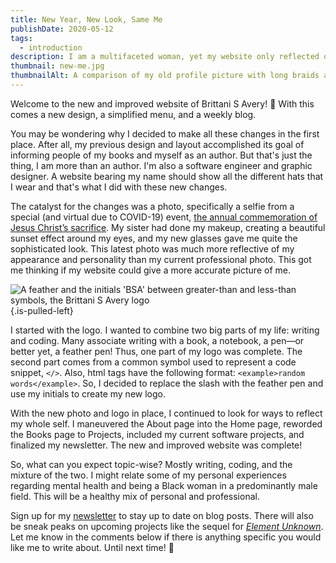```yaml
---
title: New Year, New Look, Same Me
publishDate: 2020-05-12
tags:
  - introduction
description: I am a multifaceted woman, yet my website only reflected one side of me. I decided to change that. Here's the why and how of that process.
thumbnail: new-me.jpg
thumbnailAlt: A comparison of my old profile picture with long braids and no glasses to my new profile picture with short locs and glasses
---
```


Welcome to the new and improved website of Brittani S Avery! :tada: With this comes a new design, a simplified menu, and a weekly blog.

You may be wondering why I decided to make all these changes in the first place. After all, my previous design and layout accomplished its goal of informing people of my books and myself as an author. But that's just the thing, I am more than an author. I'm also a software engineer and graphic designer. A website bearing my name should show all the different hats that I wear and that's what I did with these new changes.

The catalyst for the changes was a photo, specifically a selfie from a special (and virtual due to COVID-19) event, [the annual commemoration of Jesus Christ’s sacrifice](https://www.jw.org/en/jehovahs-witnesses/memorial/). My sister had done my makeup, creating a beautiful sunset effect around my eyes, and my new glasses gave me quite the sophisticated look. This latest photo was much more reflective of my appearance and personality than my current professional photo. This got me thinking if my website could give a more accurate picture of me.

![A feather and the initials 'BSA' between greater-than and less-than symbols, the Brittani S Avery logo](/images/logo-initials.svg) {.is-pulled-left}

I started with the logo. I wanted to combine two big parts of my life: writing and coding. Many associate writing with a book, a notebook, a pen—or better yet, a feather pen! Thus, one part of my logo was complete. The second part comes from a common symbol used to represent a code snippet, `</>`. Also, html tags have the following format: `<example>random words</example>`. So, I decided to replace the slash with the feather pen and use my initials to create my new logo.

With the new photo and logo in place, I continued to look for ways to reflect my whole self. I maneuvered the About page into the Home page, reworded the Books page to Projects, included my current software projects, and finalized my newsletter. The new and improved website was complete!

So, what can you expect topic-wise? Mostly writing, coding, and the mixture of the two. I might relate some of my personal experiences regarding mental health and being a Black woman in a predominantly male field. This will be a healthy mix of personal and professional.

Sign up for my [newsletter](/newsletter) to stay up to date on blog posts. There will also be sneak peaks on upcoming projects like the sequel for [_Element Unknown_](/element-unknown). Let me know in the comments below if there is anything specific you would like me to write about. Until next time! :wave:

